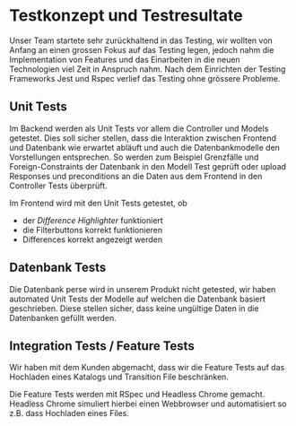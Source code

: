 # Testkonzept und Testresultate

Unser Team startete sehr zurückhaltend in das Testing, wir wollten von Anfang an einen grossen Fokus auf das Testing legen, jedoch nahm die Implementation von Features und das Einarbeiten in die neuen Technologien viel Zeit in Anspruch nahm. Nach dem Einrichten der Testing Frameworks Jest und Rspec verlief das Testing ohne grössere Probleme.

## Unit Tests

Im Backend werden als Unit Tests vor allem die Controller und Models getestet. Dies soll sicher stellen, dass die Interaktion zwischen Frontend und Datenbank wie erwartet abläuft und auch die Datenbankmodelle den Vorstellungen entsprechen. So werden zum Beispiel Grenzfälle und Foreign-Constraints der Datenbank in den Modell Test geprüft oder upload Responses und preconditions an die Daten aus dem Frontend in den Controller Tests überprüft.

Im Frontend wird mit den Unit Tests getestet, ob

* der *Difference Highlighter* funktioniert
* die Filterbuttons korrekt funktionieren
* Differences korrekt angezeigt werden

## Datenbank Tests

Die Datenbank perse wird in unserem Produkt nicht getested, wir haben automated Unit Tests der Modelle auf welchen die Datenbank basiert geschrieben. Diese stellen sicher, dass keine ungültige Daten in die Datenbanken gefüllt werden.

## Integration Tests / Feature Tests

Wir haben mit dem Kunden abgemacht, dass wir die Feature Tests auf das Hochladen eines Katalogs und Transition File beschränken.

Die Feature Tests werden mit RSpec und Headless Chrome gemacht. Headless Chrome simuliert hierbei einen Webbrowser und automatisiert so z.B. dass Hochladen eines Files.
